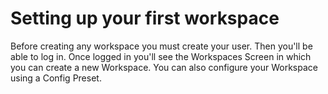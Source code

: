 # Setting up your first workspace
Before creating any workspace you must create your user.
Then you'll be able to log in. Once logged in you'll see the Workspaces Screen in which you can create a new Workspace.
You can also configure your Workspace using a Config Preset.
